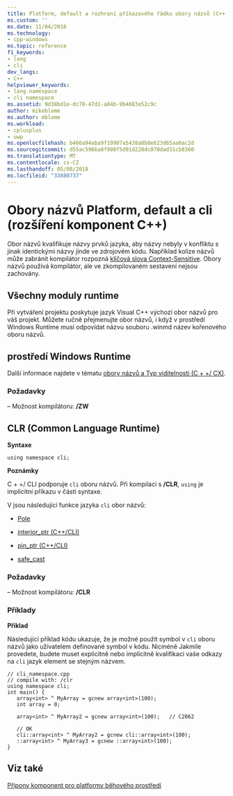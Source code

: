 ```yaml
---
title: Platform, default a rozhraní příkazového řádku obory názvů (C++ Component Extensions) | Microsoft Docs
ms.custom: ''
ms.date: 11/04/2016
ms.technology:
- cpp-windows
ms.topic: reference
f1_keywords:
- lang
- cli
dev_langs:
- C++
helpviewer_keywords:
- lang namespace
- cli namespace
ms.assetid: 9d38bd1e-dc78-47d1-a84b-9b4683e52c9c
author: mikeblome
ms.author: mblome
ms.workload:
- cplusplus
- uwp
ms.openlocfilehash: b466a94aba9f19907a5438a8b8e623d65aa0ac2d
ms.sourcegitcommit: d55ac596ba8f908f5d91d228dc070dad31cb8360
ms.translationtype: MT
ms.contentlocale: cs-CZ
ms.lasthandoff: 05/08/2018
ms.locfileid: "33880737"
---
```

# <a name="platform-default-and-cli-namespaces--c-component-extensions"></a>Obory názvů Platform, default a cli (rozšíření komponent C++)
Obor názvů kvalifikuje názvy prvků jazyka, aby názvy nebyly v konfliktu s jinak identickými názvy jinde ve zdrojovém kódu. Například kolize názvů může zabránit kompilátor rozpozná [klíčová slova Context-Sensitive](../windows/context-sensitive-keywords-cpp-component-extensions.md). Obory názvů používá kompilátor, ale ve zkompilovaném sestavení nejsou zachovány.  
  
## <a name="all-runtimes"></a>Všechny moduly runtime  
 Při vytváření projektu poskytuje jazyk Visual C++ výchozí obor názvů pro váš projekt. Můžete ručně přejmenujte obor názvů, i když v prostředí Windows Runtime musí odpovídat názvu souboru .winmd název kořenového oboru názvů.  
  
## <a name="windows-runtime"></a>prostředí Windows Runtime  
 Další informace najdete v tématu [obory názvů a Typ viditelnosti (C + +/ CX)](http://msdn.microsoft.com/library/windows/apps/hh969551.aspx).  
  
### <a name="requirements"></a>Požadavky  
 – Možnost kompilátoru: **/ZW**  
  
## <a name="common-language-runtime"></a>CLR (Common Language Runtime) 
 **Syntaxe**  
  
```  
using namespace cli;  
```  
  
 **Poznámky**  
  
 C + +/ CLI podporuje `cli` oboru názvů. Při kompilaci s **/CLR**, `using` je implicitní příkazu v části syntaxe.  
  
 V jsou následující funkce jazyka `cli` obor názvů:  
  
-   [Pole](../windows/arrays-cpp-component-extensions.md)  
  
-   [interior_ptr (C++/CLI)](../windows/interior-ptr-cpp-cli.md)  
  
-   [pin_ptr (C++/CLI)](../windows/pin-ptr-cpp-cli.md)  
  
-   [safe_cast](../windows/safe-cast-cpp-component-extensions.md)  
  
### <a name="requirements"></a>Požadavky  
 – Možnost kompilátoru:   **/CLR**  
  
### <a name="examples"></a>Příklady  
 **Příklad**  
  
 Následující příklad kódu ukazuje, že je možné použít symbol v `cli` oboru názvů jako uživatelem definované symbol v kódu.  Nicméně Jakmile provedete, budete muset explicitně nebo implicitně kvalifikaci vaše odkazy na `cli` jazyk element se stejným názvem.  
  
```  
// cli_namespace.cpp  
// compile with: /clr  
using namespace cli;  
int main() {  
   array<int> ^ MyArray = gcnew array<int>(100);  
   int array = 0;  
  
   array<int> ^ MyArray2 = gcnew array<int>(100);   // C2062  
  
   // OK  
   cli::array<int> ^ MyArray2 = gcnew cli::array<int>(100);  
   ::array<int> ^ MyArray3 = gcnew ::array<int>(100);  
}  
```  
  
## <a name="see-also"></a>Viz také  
 [Přípony komponent pro platformy běhového prostředí](../windows/component-extensions-for-runtime-platforms.md)